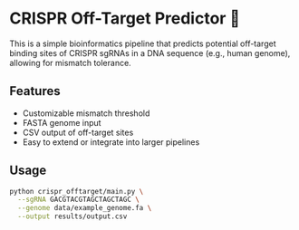 # CRISPR Off-Target Predictor 🔬

This is a simple bioinformatics pipeline that predicts potential off-target binding sites of CRISPR sgRNAs in a DNA sequence (e.g., human genome), allowing for mismatch tolerance.

## Features
- Customizable mismatch threshold
- FASTA genome input
- CSV output of off-target sites
- Easy to extend or integrate into larger pipelines

## Usage

```bash
python crispr_offtarget/main.py \
  --sgRNA GACGTACGTAGCTAGCTAGC \
  --genome data/example_genome.fa \
  --output results/output.csv
